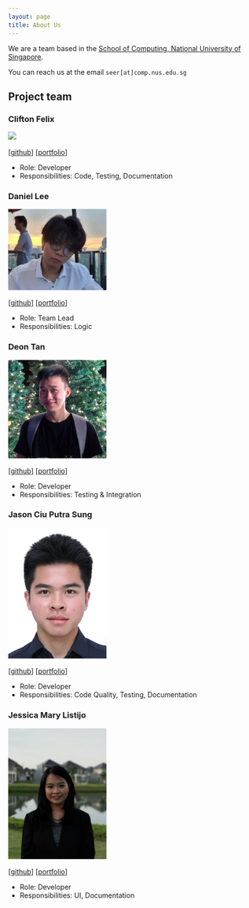 ```yaml
---
layout: page
title: About Us
---
```


We are a team based in the [School of Computing, National University of Singapore](http://www.comp.nus.edu.sg).

You can reach us at the email `seer[at]comp.nus.edu.sg`

## Project team

### Clifton Felix

<img src="images/cliftonfelix.png" width="200px">

[[github](https://www.github.com/cliftonfelix)]
[[portfolio](team/cliftonfelix.md)]

* Role: Developer
* Responsibilities: Code, Testing, Documentation


### Daniel Lee

<img src="images/lulucopter.png" width="200px">

[[github](http://github.com/lulucopter)]
[[portfolio](team/lulucopter.md)]

* Role: Team Lead
* Responsibilities: Logic

### Deon Tan

<img src="images/deeyonn.png" width="200px">

[[github](http://github.com/deeyonn)]
[[portfolio](team/deeyonn.md)]

* Role: Developer
* Responsibilities: Testing & Integration

### Jason Ciu Putra Sung

<img src="images/jasoncp14.png" width="200px">

[[github](http://github.com/jasoncp14)]
[[portfolio](team/jasoncp14.md)]

* Role: Developer
* Responsibilities: Code Quality, Testing, Documentation

### Jessica Mary Listijo

<img src="images/maryjess.png" width="200px">

[[github](http://github.com/maryjess)]
[[portfolio](team/maryjess.md)]

* Role: Developer
* Responsibilities: UI, Documentation
